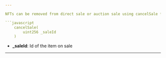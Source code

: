 ```yaml
---

NFTs can be removed from direct sale or auction sale using cancelSale function of NFTFactoryContract contract.

```javascript
    cancelSale(
        uint256 _saleId
    )
```

- **\_saleId**: Id of the item on sale

---
```

